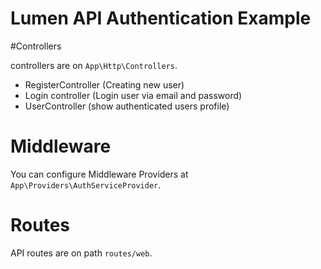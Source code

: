 # Lumen API Authentication Example

#Controllers

controllers are on `App\Http\Controllers`.

- RegisterController (Creating new user)
- Login controller (Login user via email and password)
- UserController (show authenticated users profile)

# Middleware

You can configure Middleware Providers at `App\Providers\AuthServiceProvider`.

# Routes

API routes are on path `routes/web`.


